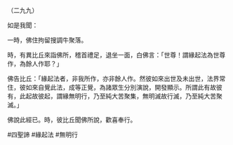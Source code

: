 （二九九）

如是我聞：

一時，佛住拘留搜調牛聚落。

時，有異比丘來詣佛所，稽首禮足，退坐一面，白佛言：「世尊！謂緣起法為世尊作，為餘人作耶？」

佛告比丘：「緣起法者，非我所作，亦非餘人作。然彼如來出世及未出世，法界常住，彼如來自覺此法，成等正覺，為諸眾生分別演說，開發顯示。所謂此有故彼有，此起故彼起，謂緣無明行，乃至純大苦聚集，無明滅故行滅，乃至純大苦聚滅。」

佛說此經已。時，彼比丘聞佛所說，歡喜奉行。


#四聖諦
#緣起法
#無明行
